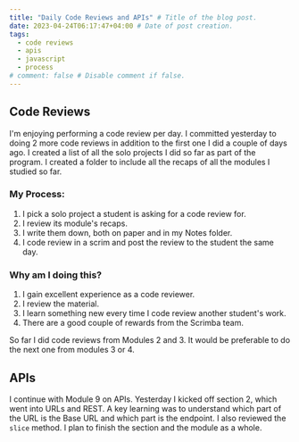 ```yaml
---
title: "Daily Code Reviews and APIs" # Title of the blog post.
date: 2023-04-24T06:17:47+04:00 # Date of post creation.
tags:
  - code reviews
  - apis
  - javascript
  - process
# comment: false # Disable comment if false.
---
```


## Code Reviews
I'm enjoying performing a code review per day. I committed yesterday to doing 2 more code reviews in addition to the 
first one I did a couple of days ago. I created a list of all the solo projects I did so far as part of the program. 
I created a folder to include all the recaps of all the modules I studied so far.
### My Process: 
1. I pick a solo project a student is asking for a code review for.
2. I review its module's recaps.
3. I write them down, both on paper and in my Notes folder.
4. I code review in a scrim and post the review to the student the same day.
### Why am I doing this?
1. I gain excellent experience as a code reviewer.
2. I review the material.
3. I learn something new every time I code review another student's work.
4. There are a good couple of rewards from the Scrimba team.

So far I did code reviews from Modules 2 and 3. It would be preferable to do the next one from modules 3 or 4.


## APIs
I continue with Module 9 on APIs. Yesterday I kicked off section 2, which went into URLs and REST. A key learning 
was to understand which part of the URL is the Base URL and which part is the endpoint. I also reviewed the `slice` 
method. I plan to finish the section and the module as a whole.

